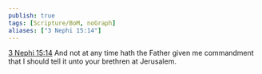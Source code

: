```yaml
---
publish: true
tags: [Scripture/BoM, noGraph]
aliases: ["3 Nephi 15:14"]
---
```

[3 Nephi 15:14](https://churchofjesuschrist.org/study/scriptures/bofm/3-ne/15?lang=eng&id=p14#p14) And not at any time hath the Father given me commandment that I should tell it unto your brethren at Jerusalem.
